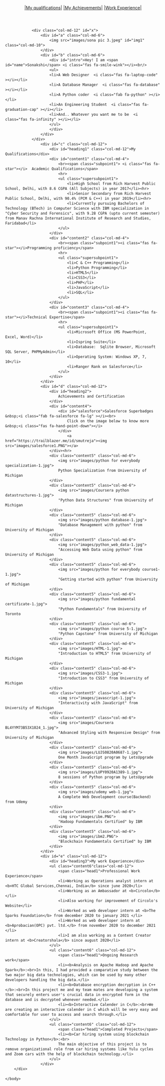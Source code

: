 <html>
    <head>
        <title>
            Portfolio | Sonakshi
        </title>
        <link rel="stylesheet" href="index.css">
        <script src="https://kit.fontawesome.com/99fe66f91e.js" crossorigin="anonymous"></script>
        <meta name ="viewport" content="width=device-width, initial-scale=1">
        <link rel="stylesheet" href="https://maxcdn.bootstrapcdn.com/bootstrap/3.3.7/css/bootstrap.min.css" integrity="sha384-BVYiiSIFeK1dGmJRAkycuHAHRg32OmUcww7on3RYdg4Va+PmSTsz/K68vbdEjh4u" crossorigin="anonymous">
    </head>
    <body>
            <div class="row">
                <header class="col-md-12">
                    <span ><a href="#heading1" id="qua" class="col-md-4">|My qualifications|</a></span> 
                    <span><a href="#heading2" id="achi" class="col-md-4">|My Achievements|</a></span>
                    <span><a href="#heading3" id="work" class="col-md-4">|Work Experience|</a></span> 
                </header>
            
                <div class="col-md-12" id="x">
                    <div id="a" class="col-md-6">
                        <img src="images/sona pic 3.jpeg" id="img1" class="col-md-10">
                    </div>
                    <div id="b" class="col-md-6">
                        <div id="intro">Hey! I am <span id="name">Sonakshi</span> <i class="fas fa-smile-wink"></i><br/>
                        <ul>
                        <li>A Web Designer  <i class="fas fa-laptop-code" ></i></li>
                        <li>A Database Manager  <i class="fas fa-database" ></i></li>
                        <li>A Python coder  <i class="fab fa-python" ></i></li>
                        <li>An Engineering Student  <i class="fas fa-graduation-cap" ></i></li>
                        <li>And.. Whatever you want me to be  <i class="fas fa-infinity" ></i></li>
                        </ul>    
                        </div>
                    </div>
                </div>
                    <div id="c" class="col-md-12">
                        <div id="heading1" class="col-md-12">My Qualifications</div>
                        <div id="content1" class="col-md-4">
                            <br><span class="subpoint1"> <i class="fas fa-star"></i>  Academic Qualifications</span>
                            <hr>
                            <ul class="supersubpoint1">
                                <li>High School from Rich Harvest Public School, Delhi, with 8.6 CGPA (All Subjects) in year 2017</li><hr>
                                <li>Senior Secondary from Rich Harvest Public School, Delhi, with 90.4% (PCM & C++) in year 2019</li><hr>
                                <li>Currently pursuing Bachelors of Technology (BTech) in Computer Science with IBM specialization in "Cyber Security and Forensics", with 9.28 CGPA (upto current semester) from Manav Rachna International Institute of Research and Studies, Faridabad</li>
                            </ul>
                        </div>
                        <div id="content2" class="col-md-4">
                            <br><span class="subpoint1"><i class="fas fa-star"></i>Programming proficiency</span>
                            <hr>
                            <ul class="supersubpoint1">
                                <li>C & C++ Programming</li>
                                <li>Python Programming</li>
                                <li>HTML5</li>
                                <li>CSS3</li>
                                <li>PHP</li>
                                <li>JavaScript</li>
                                <li>SQL</li>
                            </ul>
                        </div>
                        <div id="content3" class="col-md-4">
                            <br><span class="subpoint1"><i class="fas fa-star"></i>Technical Expertise</span>
                            <hr>
                            <ul class="supersubpoint1">
                                <li>Microsoft Office (MS PowerPoint, Excel, Word)</li>
                                <li>Ispring Suite</li>
                                <li>Database:  Sqlite Browser, Microsoft SQL Server, PHPMyAdmin</li>
                                <li>Operating System: Windows XP, 7, 10</li>
                                <li>Ranger Rank on Salesforce</li>
                            </ul>
                        </div>
                    </div>
                    <div id="d" class="col-md-12">
                        <div id="heading2">
                            Achievements and Certification
                        </div>
                        <div id="content4">
                            <div id="salesforce">Salesforce Superbadges &nbsp;<i class="fab fa-salesforce fa-lg" ></i><br>
                                Click on the image below to know more &nbsp;<i class="fas fa-hand-point-down"></i>
                            </div>
                                <a href="https://trailblazer.me/id/smutreja"><img src="images/salesforce1.PNG"></a>
                        </div><hr>
                        <div class="content5" class="col-md-6">
                            <img src="images/python for everybody specialization-1.jpg">
                            Python Specialization from University of Michigan
                        </div>
                        <div class="content5" class="col-md-6">
                            <img src="images/Coursera python datastructures-1.jpg">
                            "Python Data Structures" from University of Michigan
                        </div>
                        <div class="content5" class="col-md-6">
                            <img src="images/python database-1.jpg">
                            "Database Management with python" from University of Michigan
                        </div>
                        <div class="content5" class="col-md-6">
                            <img src="images/python_web_data-1.jpg">
                            "Accessing Web Data using python" from University of Michigan
                        </div>
                        <div class="content5" class="col-md-6">
                            <img src="images/python for everybody course1-1.jpg">
                            "Getting started with python" from University of Michigan
                        </div>
                        <div class="content5" class="col-md-6">
                            <img src="images/python fundamental certificate-1.jpg">
                            "Python Fundamentals" from University of Toronto
                        </div>
                        <div class="content5" class="col-md-6">
                            <img src="images/python course 5-1.jpg">
                            "Python Capstone" from University of Michigan
                        </div>
                        <div class="content5" class="col-md-6">
                            <img src="images/HTML-1.jpg">
                            "Introduction to HTML5" from University of Michigan
                        </div>
                        <div class="content5" class="col-md-6">
                            <img src="images/CSS3-1.jpg">
                            "Introduction to CSS3" from University of Michigan
                        </div>
                        <div class="content5" class="col-md-6">
                            <img src="images/javascript-1.jpg">
                            "Interactivity with JavaScript" from University of Michigan
                        </div>
                        <div class="content5" class="col-md-6">
                            <img src="images/Coursera BL4YYM73B53X1024_1.jpg">
                            "Advanced Styling with Responsive Design" from University of Michigan
                        </div>
                        <div class="content5" class="col-md-6">
                            <img src="images/LUJS0820A0687-1.jpg">
                            One Month JavaScript program by LetsUpgrade
                        </div>
                        <div class="content5" class="col-md-6">
                            <img src="images/LUPY0920A1389-1.jpg">
                            8 sessions of Python program by LetsUpgrade
                        </div>
                        <div class="content5" class="col-md-6">
                            <img src="images/udemy web-1.jpg">
                            A Complete Web Development course(Backend) from Udemy
                        </div>
                        <div class="content5" class="col-md-6">
                            <img src="images/ibm.PNG">
                            "Hadoop Fundamentals Certified" by IBM
                        </div>
                        <div class="content5" class="col-md-6">
                            <img src="images/ibm2.PNG">
                            "Blockchain Fundamentals Certified" by IBM
                        </div>
                    </div>
                    <div id="e" class="col-md-12">
                        <div id="heading3">My work Experience</div>
                        <ul class="content6"class="col-md-12">
                            <span class="head1">Professional Work Experience</span>
                            <li>Working as Operations analyst intern at <b>HTC Global Services,Chennai, India</b> since june 2020</li>
                            <li>Working as an Ambassador at <b>Circolo</b></li>
                            <li>Also working for improvement of Circolo's Website</li>
                            <li>Worked as web developer intern at <b>The Sparks Foundation</b> from december 2020 to january 2021 </li>
                            <li>Worked as web developer intern at <b>Aprobacian(OPC) pvt. ltd.</b> from november 2020 to december 2021 </li>
                            <li>I am also working as a Content Creator intern at <b>Creatorshala</b> since august 2020</li>
                        </ul>
                        <ul class="content6" class="col-md-12">
                            <span class="head1">Ongoing Research work</span>
                            <li><b>Analysis on Apache Hadoop and Apache Spark</b>:<br>In this, I had provided a comparative study between the two major big data technologies, which can be used by many other developers handling the big data.</li>
                            <li><b>Database encryption decryption in C++</b>:<br>In this project me and my team mates are developing a system that securely enters user's crucial data in encrypted form in the database and is decrypted whenever needed.</li>
                            <li><b>Interactive Calender in C</b>:<br>We are creating an interactive calender in C which will be very easy and comfortable for user to access and search through.</li>
                        </ul>
                        <ul class="content6" class="col-md-12">
                            <span class="head1">Completed Projects</span>
                            <li><b>Car hiring system using blockchain Technology in Python</b>:<br>
                            The main objective of this project is to remove organizational role from car hiring systems like Yulu cycles and Zoom cars with the help of blockchain technology.</li>
                        </ul>
                    </div>
        </div>
        
    </body>
</html>
